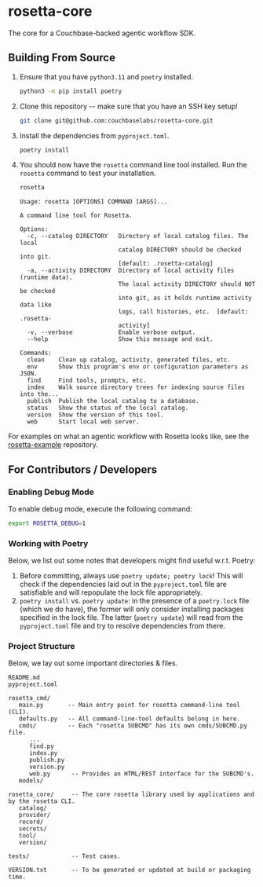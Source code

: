 # rosetta-core

The core for a Couchbase-backed agentic workflow SDK.

## Building From Source

1. Ensure that you have `python3.11` and `poetry` installed.
   ```bash
   python3 -m pip install poetry
   ```
2. Clone this repository -- make sure that you have an SSH key setup!
   ```bash
   git clone git@github.com:couchbaselabs/rosetta-core.git
   ```
3. Install the dependencies from `pyproject.toml`.
   ```bash
   poetry install
   ```
4. You should now have the `rosetta` command line tool installed.
   Run the `rosetta` command to test your installation.
   ```bash
   rosetta
   ```
   ```
   Usage: rosetta [OPTIONS] COMMAND [ARGS]...

   A command line tool for Rosetta.

   Options:
     -c, --catalog DIRECTORY   Directory of local catalog files. The local
                               catalog DIRECTORY should be checked into git.
                               [default: .rosetta-catalog]
     -a, --activity DIRECTORY  Directory of local activity files (runtime data).
                               The local activity DIRECTORY should NOT be checked
                               into git, as it holds runtime activity data like
                               logs, call histories, etc.  [default: .rosetta-
                               activity]
     -v, --verbose             Enable verbose output.
     --help                    Show this message and exit.

   Commands:
     clean    Clean up catalog, activity, generated files, etc.
     env      Show this program's env or configuration parameters as JSON.
     find     Find tools, prompts, etc.
     index    Walk source directory trees for indexing source files into the...
     publish  Publish the local catalog to a database.
     status   Show the status of the local catalog.
     version  Show the version of this tool.
     web      Start local web server.
   ```

For examples on what an agentic workflow with Rosetta looks like, see
the [rosetta-example](https://github.com/couchbaselabs/rosetta-example) repository.

## For Contributors / Developers

### Enabling Debug Mode

To enable debug mode, execute the following command:

```bash
export ROSETTA_DEBUG=1
```

### Working with Poetry

Below, we list out some notes that developers might find useful w.r.t. Poetry:

1. Before committing, always use `poetry update; poetry lock`!
   This will check if the dependencies laid out in the `pyproject.toml` file are satisfiable and will repopulate the
   lock file appropriately.
2. `poetry install` vs. `poetry update`: in the presence of a `poetry.lock` file (which we do have), the former will
   only consider installing packages specified in the lock file.
   The latter (`poetry update`) will read from the `pyproject.toml` file and try to resolve dependencies from there.

### Project Structure

Below, we lay out some important directories & files.

```
README.md
pyproject.toml

rosetta_cmd/
   main.py       -- Main entry point for rosetta command-line tool (CLI).
   defaults.py   -- All command-line-tool defaults belong in here.
   cmds/         -- Each "rosetta SUBCMD" has its own cmds/SUBCMD.py file.
      ...
      find.py
      index.py
      publish.py
      version.py
      web.py      -- Provides an HTML/REST interface for the SUBCMD's.
   models/

rosetta_core/     -- The core rosetta library used by applications and by the rosetta CLI.
   catalog/
   provider/
   record/
   secrets/
   tool/
   version/

tests/            -- Test cases.

VERSION.txt       -- To be generated or updated at build or packaging time.
```